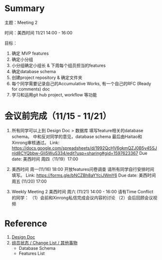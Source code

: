 # Summary
主题：Meeting 2

时间：美西时间 11/21 14:00 - 16:00

目标：
1. 确定 MVP features
2. 确定小分组
3. 小分组确定小组长 & 下周每个组员担当的features
4. 确定database schema
5. 创建project repository & 确定文件夹
6. 每个同学需要记录自己的Accumulative Works, 有一个自己的RFC (Ready for comments) doc
7. 学习和运用git hub project, workflow 等功能

# 会议前完成（11/15 - 11/21）
1. 所有同学可以上到 Design Doc > 数据库 填写feature相关的database schema。
   中和反对同学的意见，database schema 最后由Haitao和Xinrong审核通过。
   Link: https://docs.google.com/spreadsheets/d/1992QcHV6gkmQZJ0B5y45SJnld8CYQbbw-GIi5WuS334/edit?usp=sharing#gid=1597623367
   Due date: 美西时间 周四（11/19）17:00

2. 美西时间 周一(11/16) 18:00 开放features问卷调查
   请所有同学自行安排时间填写。
   Link: https://forms.gle/bNCZBh8aYYciJWmY6
   Due date: 美西时间 周五 (11/20) 17:00

3. Weekly Meeting 2
   美西时间 周六 (11/21) 14:00 - 16:00
   请有Time Conflict的同学：
      （1）会前和Xinrong私信完成会议内容的讨论
      （2）会后回顾会议视频

# Reference
1. [Design Doc](https://docs.google.com/document/d/1-DcBUM5C133_LKRSqJHfKrMgn_DZwZKon8JT4nnUrpM/edit?usp=sharing)
2. [组员状态 / Change List / 其他事物](https://docs.google.com/spreadsheets/d/1992QcHV6gkmQZJ0B5y45SJnld8CYQbbw-GIi5WuS334/edit?usp=sharing)
   * Database Schema
   * Features List